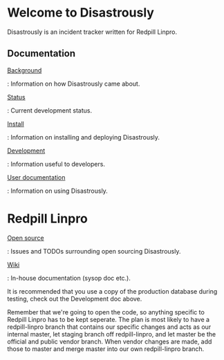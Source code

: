 # Welcome to Disastrously

Disastrously is an incident tracker written for Redpill Linpro.


## Documentation

[Background](background.md)

:   Information on how Disastrously came about.

[Status](status.md)

:   Current development status.

[Install](install.md)

:   Information on installing and deploying Disastrously.

[Development](development.md)

:   Information useful to developers.

[User documentation](user.md)

:   Information on using Disastrously.


# Redpill Linpro

[Open source](opensource.md)

:   Issues and TODOs surrounding open sourcing Disastrously.

[Wiki](https://wiki.redpill-linpro.com/Disastrously)

:   In-house documentation (sysop doc etc.).


It is recommended that you use a copy of the production database during
testing, check out the Development doc above.

Remember that we're going to open the code, so anything specific to Redpill
Linpro has to be kept seperate. The plan is most likely to have a
redpill-linpro branch that contains our specific changes and acts as our
internal master, let staging branch off redpill-linpro, and let master be the
official and public vendor branch. When vendor changes are made, add those to
master and merge master into our own redpill-linpro branch.
